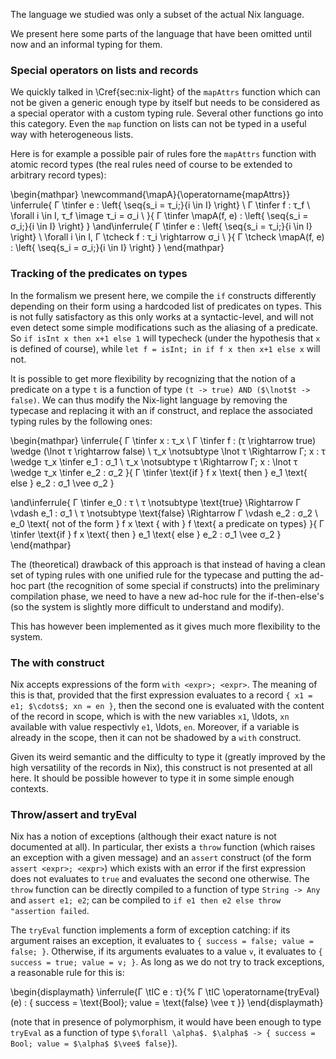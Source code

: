 The language we studied was only a subset of the actual Nix language.

We present here some parts of the language that have been omitted until now and
an informal typing for them.

### Special operators on lists and records

We quickly talked in \Cref{sec:nix-light} of the `mapAttrs` function which can
not be given a generic enough type by itself but needs to be considered as a
special operator with a custom typing rule.
Several other functions go into this category. Even the `map` function on lists
can not be typed in a useful way with heterogeneous lists.

Here is for example a possible pair of rules fore the `mapAttrs` function
with atomic record types (the real rules need of course to be extended to
arbitrary record types):

\begin{mathpar}
  \newcommand{\mapA}{\operatorname{mapAttrs}}
  \inferrule{
    Γ \tinfer e : \left\{ \seq{s_i = τ_i;}{i \in I} \right\} \\
    Γ \tinfer f : τ_f \\
    \forall i \in I, τ_f \image τ_i = σ_i \\
  }{
    Γ \tinfer \mapA(f, e) : \left\{ \seq{s_i = σ_i;}{i \in I} \right\}
  }
  \and\inferrule{
    Γ \tinfer e : \left\{ \seq{s_i = τ_i;}{i \in I} \right\} \\
    \forall i \in I, Γ \tcheck f : τ_i \rightarrow σ_i \\
  }{
    Γ \tcheck \mapA(f, e) : \left\{ \seq{s_i = σ_i;}{i \in I} \right\}
  }
\end{mathpar}

### Tracking of the predicates on types

In the formalism we present here, we compile the `if` constructs differently
depending on their form using a hardcoded list of predicates on types.
This is not fully satisfactory as this only works at a syntactic-level,
and will not even detect some simple modifications such as the aliasing of a
predicate. So `if isInt x then x+1 else 1` will typecheck (under the hypothesis
that `x` is defined of course), while `let f = isInt; in if f x then x+1 else x`
will not.

It is possible to get more flexibility by recognizing that the notion of a
predicate on a type `t` is a function of type
`(t -> true) AND ($\lnot$t -> false)`.
We can thus modify the Nix-light language by removing the typecase and
replacing it with an if construct, and replace the associated typing rules by
the following ones:

\begin{mathpar}
  \inferrule{
    Γ \tinfer x : τ_x \\
    Γ \tinfer f : (τ \rightarrow true) \wedge (\lnot τ \rightarrow false) \\
    τ_x \notsubtype \lnot τ \Rightarrow Γ; x : τ \wedge τ_x \tinfer e_1 : σ_1 \\
    τ_x \notsubtype τ \Rightarrow Γ; x : \lnot τ \wedge τ_x \tinfer e_2 : σ_2
  }{
    Γ \tinfer \text{if } f x \text{ then } e_1 \text{ else } e_2 : σ_1 \vee σ_2
  }

\and\inferrule{
  Γ \tinfer e_0 : τ \\
    τ \notsubtype \text{true} \Rightarrow Γ \vdash e_1 : σ_1 \\
    τ \notsubtype \text{false} \Rightarrow Γ \vdash e_2 : σ_2 \\
    e_0 \text{ not of the form } f x \text { with } f \text{ a predicate on types}
}{
  Γ \tinfer \text{if } f x \text{ then } e_1 \text{ else } e_2 : σ_1 \vee σ_2
}
\end{mathpar}

The (theoretical) drawback of this approach is that instead of having a clean
set of typing rules with one unified rule for the typecase and putting the
ad-hoc part (the recognition of some special if constructs) into the
preliminary compilation phase, we need to have a new ad-hoc rule for the
if-then-else's (so the system is slightly more difficult to understand and
modify).

This has however been implemented as it gives much more flexibility to the
system.

### The with construct

Nix accepts expressions of the form `with <expr>; <expr>`.
The meaning of this is that, provided that the first expression evaluates to a
record `{ x1 = e1; $\cdots$; xn = en }`, then the second one is evaluated with
the content of the record in scope, which is with the new variables `x1`,
\ldots, `xn` available with value respectivly `e1`, \ldots, `en`.
Moreover, if a variable is already in the scope, then it can not be shadowed by a
`with` construct.

Given its weird semantic and the difficulty to type it (greatly improved by the
high versatility of the records in Nix), this construct is not presented at all
here.
It should be possible however to type it in some simple enough contexts.

### Throw/assert and tryEval

Nix has a notion of exceptions (although their exact nature is not documented at
all).
In particular, ther exists a `throw` function (which raises an exception with a
given message) and an `assert` construct (of the form `assert <expr>; <expr>`)
which exists with an error if the first expression does not evaluates to `true`
and evaluates the second one otherwise.
The `throw` function can be directly compiled to a function of type
`String -> Any` and `assert e1; e2`; can be compiled to
`if e1 then e2 else throw "assertion failed`.

The `tryEval` function implements a form of exception catching: if its argument
raises an exception, it evaluates to `{ success = false; value = false; }`.
Otherwise, if its arguments evaluates to a value `v`, it evaluates to
`{ success = true; value = v; }`.
As long as we do not try to track exceptions, a reasonable rule for this is:

\begin{displaymath}
  \inferrule{Γ \tIC e : τ}{%
    Γ \tIC \operatorname{tryEval}(e) : \{ success = \text{Bool}; value = \text{false} \vee τ \}}
\end{displaymath}

(note that in presence of polymorphism, it would have been enough to type
`tryEval` as a function of type
`$\forall \alpha$. $\alpha$ -> { success = Bool; value = $\alpha$ $\vee$ false}`).
